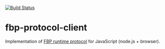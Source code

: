[![Build Status](https://travis-ci.org/flowbased/fbp-protocol-client.svg?branch=master)](https://travis-ci.org/flowbased/fbp-protocol-client)
# fbp-protocol-client

Implementation of [FBP runtime protocol](https://flowbased.github.io/fbp-protocol/)
for JavaScript (node.js + browser).
